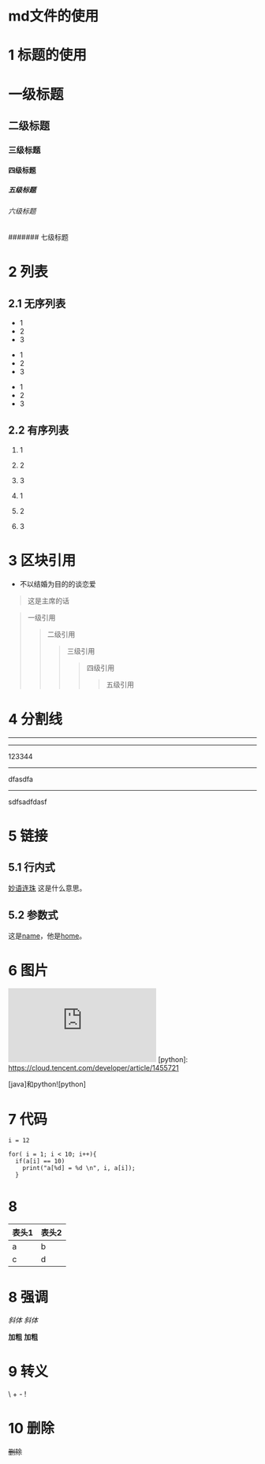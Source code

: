 # md文件的使用
# 1 标题的使用

# 一级标题
## 二级标题
### 三级标题
#### 四级标题
##### 五级标题
###### 六级标题
####### 七级标题

# 2 列表

## 2.1 无序列表
* 1
* 2
* 3
+ 1
+ 2
+ 3
- 1
- 2
- 3

## 2.2 有序列表

1. 1
2. 2
3. 3


4. 1
3. 2
2. 3

# 3 区块引用

* 不以结婚为目的的谈恋爱
> 这是主席的话

> 一级引用
>> 二级引用
>>> 三级引用
>>>> 四级引用
>>>>> 五级引用


# 4 分割线

---

---
123344
***
dfasdfa
___
sdfsadfdasf

# 5 链接

## 5.1 行内式

[妙语连珠](http://www.baidu.com "名字") 这是什么意思。

## 5.2 参数式
[name]: http://www.baidu.com/name "名称"
[home]: http://www.baidu.com/home "主页"

这是[name]，他是[home]。

# 6 图片

![java](http://tupian.baike.com/a2_43_87_20300543669437145007874802107_140_jpg.html "Java")
[python]: https://cloud.tencent.com/developer/article/1455721

[java]和python![python]

# 7 代码
`i = 12`

```注释
for( i = 1; i < 10; i++){
  if(a[i] == 10)
    print("a[%d] = %d \n", i, a[i]);
  }
```

# 8 

表头1 | 表头2
------- | -------
a | b
c | d

# 8 强调

*斜体*
_斜体_

**加粗**
__加粗__

# 9  转义
\\
\+
\-
\!

# 10 删除

~~删除~~

